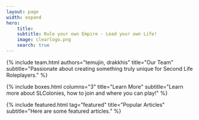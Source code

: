 ```yaml
---
layout: page
width: expand
hero:
    title: 
    subtitle: Rule your own Empire - Lead your own Life!
    image: clearlogo.png
    search: true
---
```


{% include team.html authors="temujin, drakkhis" title="Our Team" subtitle="Passionate about creating something truly unique for Second Life Roleplayers." %}

{% include boxes.html columns="3" title="Learn More" subtitle="Learn more about SLColonies, how to join and where you can play!" %}

{% include featured.html tag="featured" title="Popular Articles" subtitle="Here are some featured articles." %}

